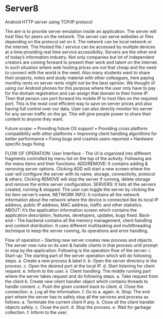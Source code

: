 # Server8
Android HTTP server using TCP/IP protocol

The aim is to provide server emulation inside an application. The server will host files for peers on the network. The server can serve 
websites or files depending on the protocol set on it. The network can be local network or the internet. The Hosted file / service can be 
accessed by multiple devices at a time providing real time service accessibility. 
	Servers are the other end of today’s information industry. Not only companies but lot of independent creators are coming forward to 
present their work and talent on the internet. In such situation where web hosting prices are not that cheap and the need to connect with 
the world is the need. Also many students want to share their projects, notes and study material with other colleagues, here paying monthly 
rents on server rents might not be the best opinion. 
	We thought of using our Android phones for this purpose where the user only have to pay for the domain registration and can assign 
that domain to their home IP. Then that person can port forward his mobile IP to host files on the required port. This is the most cost 
efficient way to save on server prices and also having full control over our data. User can also directly monitor his server for any server 
traffic on the go. This will give people power to share their content to anyone they want. 

Future scope: 
•	Providing future OS support 
•	Providing cross platform compatibility with other platforms 
•	Improving client handling algorithms for better performance
•	Fixing bugs and crashes users reported 
•	Hardware specific bugs fixing 

FLOW OF OPERATION: 
User Interface - The UI is organized into different fragments controlled by menu list on the top of the activity. Following are the menu
items and their functions: 
	ADD/REMOVE: It contains adding & removing server options. Clicking ADD will start a new screen where the user will configure the
server with its name, storage, connectivity, protocol & others. Clicking REMOVE will stop the server if running, delete storage and remove 
the entire server configuration. 
	SERVERS: It lists all the servers created, running & stopped. The user can toggle the server by clicking the list item server’s
name. 
	NETWORK INFO: It contains all the network information about the network where the device is connected like its local IP address,
public IP address, MAC address, traffic and other statistics.
	ABOUT: It’s the application information screen which contains the application description, features, developers, updates, bugs
fixed. 
Back-end – The backend contains all the memory management, client handling and content distribution. It uses different multitasking and
multithreading technique to keep the server running, its operations and error handling. 

Flow of operation – Starting new server creates new process and objects. The server now runs on its own & handle clients in that process 
until prompt to stop by the application. Following is the operation flow of the server: 
i.	Start-up: The starting part of the server operation which will do following steps.
a.	Create a new process & label it. 
b.	Open the server directory in the process. 
c.	Open the desired port at the local IP. 
d.	Start listening for client request. 
e.	Inform to the user.
ii.	Client handling: The middle running part where the server takes request and do following steps. 
a.	Take request from the client 
b.	Create new client handler object which contains threads to handle content. 
c.	Push the given content back to client.
d.	Close the connection.
e.	Log all the information.
f.	Go to a. again.
iii.	Stop: The end part where the server has to safely stop all the services and process as follows: 
a.	Terminate the current client if any. 
b.	Close all the client handler objects safely.
c.	Close the port.
d.	Stop the process. 
e.	Wait for garbage collection. 
f.	Inform to the user. 
